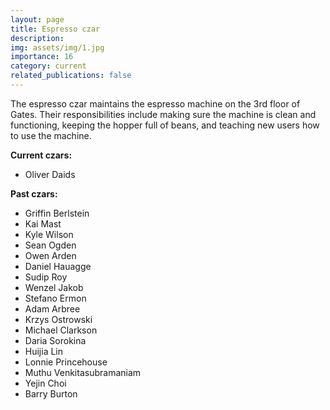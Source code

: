 ```yaml
---
layout: page
title: Espresso czar
description:
img: assets/img/1.jpg
importance: 16
category: current
related_publications: false
---
```


The espresso czar maintains the espresso machine on the 3rd floor of Gates.
Their responsibilities include making sure the machine is clean and functioning, keeping the hopper full of beans, and teaching new users how to use the machine.

**Current czars:**

- Oliver Daids

**Past czars:**

- Griffin Berlstein
- Kai Mast
- Kyle Wilson
- Sean Ogden
- Owen Arden
- Daniel Hauagge
- Sudip Roy
- Wenzel Jakob
- Stefano Ermon
- Adam Arbree
- Krzys Ostrowski
- Michael Clarkson
- Daria Sorokina
- Huijia Lin
- Lonnie Princehouse
- Muthu Venkitasubramaniam
- Yejin Choi
- Barry Burton
